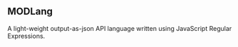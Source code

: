 ## MODLang

A light-weight output-as-json API language written using JavaScript Regular Expressions.
